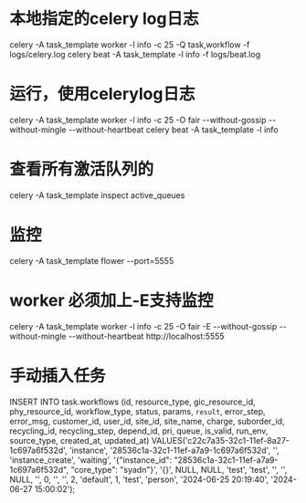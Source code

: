 # 本地指定的celery log日志
celery -A task_template worker -l info -c 25 -Q task,workflow -f logs/celery.log
celery beat -A task_template -l info -f logs/beat.log

# 运行，使用celerylog日志
celery -A task_template worker -l info -c 25 -O fair --without-gossip --without-mingle --without-heartbeat
celery beat -A task_template -l info



# 查看所有激活队列的
celery -A  task_template inspect active_queues

# 监控

celery -A task_template flower --port=5555
# worker 必须加上-E支持监控
celery -A task_template worker -l info -c 25 -O fair -E --without-gossip --without-mingle --without-heartbeat
http://localhost:5555

# 手动插入任务
INSERT INTO task.workflows (id, resource_type, gic_resource_id, phy_resource_id, workflow_type, status, params, `result`, error_step, error_msg, customer_id, user_id, site_id, site_name, charge, suborder_id, recycling_id, recycling_step, depend_id, pri, queue, is_valid, run_env, source_type, created_at, updated_at) VALUES('c22c7a35-32c1-11ef-8a27-1c697a6f532d', 'instance', '28536c1a-32c1-11ef-a7a9-1c697a6f532d', '', 'instance_create', 'waiting', '{"instance_id": "28536c1a-32c1-11ef-a7a9-1c697a6f532d", "core_type": "syadn"}', '{}', NULL, NULL, 'test', 'test', '', '', NULL, '', 0, '', '', 2, 'default', 1, 'test', 'person', '2024-06-25 20:19:40', '2024-06-27 15:00:02');